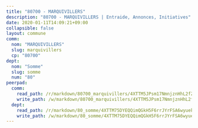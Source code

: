 ```yaml
---
title: "80700 - MARQUIVILLERS"
description: "80700 - MARQUIVILLERS | Entraide, Annonces, Initiatives"
date: 2020-01-11T14:09:21+09:00
collapsible: false
layout: commune
comm:
  nom: "MARQUIVILLERS"
  slug: marquivillers
  cp: "80700"
dept:
  nom: "Somme"
  slug: somme
  num: "80"
peerpad:
  comm:
    read_path: /r/markdown/80700_marquivillers/4XTTM5JPsm17NmnjznHhL2fZ9LEkvAvB3Wffj6iJzw97MxSBP
    write_path: /w/markdown/80700_marquivillers/4XTTM5JPsm17NmnjznHhL2fZ9LEkvAvB3Wffj6iJzw97MxSBP-K3TgUbPZao9LdkcWnCRiM9CpksvTbi9Pq57v2yVdcx2crw7KQTbg6UST5kYrpn46HmtSvn6KMYWyLkPHkn3Q7tyA7t3c1e1tRViyS14hhEovwvPiixnf33Kn2tKPeFZbTGEdmqCy
  dept:
    read_path: /r/markdown/80_somme/4XTTM75DYEQQimQGkH5F6rrJYrFSA6wyuekdgioEx7v45YjSw
    write_path: /w/markdown/80_somme/4XTTM75DYEQQimQGkH5F6rrJYrFSA6wyuekdgioEx7v45YjSw-K3TgTuB1DbUNHuFo9Fhh6JTUriPx8E5izGkmw9RSNTjUtMFPoZhqqp87szE8th3EytWSHGdhUuQUPjam8aJZh1SdH8pL3ibgUbMdNhU17kjAmSa49LMB2GjXvVwDVurE8mgce3XM
---
```


